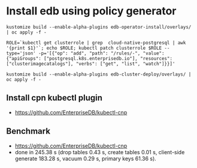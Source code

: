 # Install edb using policy generator

```
kustomize build --enable-alpha-plugins edb-operator-install/overlays/ | oc apply -f -

ROLE=`kubectl get clusterrole | grep  cloud-native-postgresql | awk '{print $1}'`; echo $ROLE; kubectl patch clusterrole $ROLE --type='json' -p='[{"op": "add", "path": "/rules/-", "value": {"apiGroups": ["postgresql.k8s.enterprisedb.io"], "resources": ["clusterimagecatalogs"], "verbs": ["get", "list", "watch"]}}]'

kustomize build --enable-alpha-plugins edb-cluster-deploy/overlays/ | oc apply -f -
```

## Install cpn kubectl plugin
 - https://github.com/EnterpriseDB/kubectl-cnp

## Benchmark
 - https://github.com/EnterpriseDB/kubectl-cnp
 - done in 245.38 s (drop tables 0.43 s, create tables 0.01 s, client-side generate 183.28 s, vacuum 0.29 s, primary keys 61.36 s).


